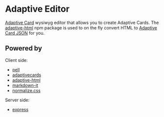 # Adaptive Editor
[Adaptive Card](https://adaptivecards.io/) wysiwyg editor that allows you to create Adaptive Cards.  The [adaptive-html](https://github.com/rcasto/adaptive-html) npm package is used to on the fly convert HTML to [Adaptive Card JSON](https://adaptivecards.io/explorer/) for you.

## Powered by
Client side:
- [pell](https://github.com/jaredreich/pell)
- [adaptivecards](https://www.npmjs.com/package/adaptivecards)
- [adaptive-html](https://www.npmjs.com/package/adaptive-html)
- [markdown-it](https://www.npmjs.com/package/markdown-it)
- [normalize.css](https://www.npmjs.com/package/normalize.css)

Server side:
- [express](https://github.com/expressjs/express)